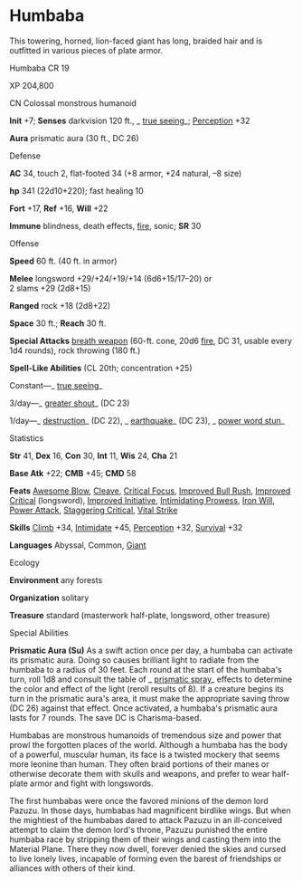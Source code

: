 # Humbaba

This towering, horned, lion-faced giant has long, braided hair and is outfitted in various pieces of plate armor.

Humbaba CR 19

XP 204,800

CN Colossal monstrous humanoid

**Init** +7; **Senses** darkvision 120 ft., _ [true seeing](spells/trueSeeing.md#_true-seeing)_; [Perception](skills/perception.md#_perception) +32

**Aura** prismatic aura (30 ft., DC 26)

Defense

**AC** 34, touch 2, flat-footed 34 (+8 armor, +24 natural, –8 size)

**hp** 341 (22d10+220); fast healing 10

**Fort** +17, **Ref** +16, **Will** +22

**Immune** blindness, death effects, [fire](monsters/creatureTypes.md#_fire-subtype), sonic; **SR** 30

Offense

**Speed** 60 ft. (40 ft. in armor)

**Melee** longsword +29/+24/+19/+14 (6d6+15/17–20) or  
2 slams +29 (2d8+15)

**Ranged** rock +18 (2d8+22)

**Space** 30 ft.; **Reach** 30 ft.

**Special Attacks** [breath weapon](monsters/universalMonsterRules.md#_breath-weapon) (60-ft. cone, 20d6 [fire](monsters/creatureTypes.md#_fire-subtype), DC 31, usable every 1d4 rounds), rock throwing (180 ft.)

**Spell-Like Abilities** (CL 20th; concentration +25)

Constant—_ [true seeing](spells/trueSeeing.md#_true-seeing)_

3/day—_ [greater shout](spells/shout.md#_shout-greater)_ (DC 23)

1/day—_ [destruction](spells/destruction.md#_destruction)_ (DC 22), _ [earthquake](spells/earthquake.md#_earthquake)_ (DC 23), _ [power word stun](spells/powerWordStun.md#_power-word-stun)_

Statistics

**Str** 41, **Dex** 16, **Con** 30, **Int** 11, **Wis** 24, **Cha** 21

**Base Atk** +22; **CMB** +45; **CMD** 58

**Feats** [Awesome Blow](monsters/monsterFeats.md#_awesome-blow), [Cleave](feats.md#_cleave), [Critical Focus](feats.md#_critical-focus), [Improved Bull Rush](feats.md#_improved-bull-rush), [Improved Critical](feats.md#_improved-critical) (longsword), [Improved Initiative](feats.md#_improved-initiative), [Intimidating Prowess](feats.md#_intimidating-prowess), [Iron Will](feats.md#_iron-will), [Power Attack](feats.md#_power-attack), [Staggering Critical](feats.md#_staggering-critical), [Vital Strike](feats.md#_vital-strike)

**Skills** [Climb](skills/climb.md#_climb) +34, [Intimidate](skills/intimidate.md#_intimidate) +45, [Perception](skills/perception.md#_perception) +32, [Survival](skills/survival.md#_survival) +32

**Languages** Abyssal, Common, [Giant](monsters/creatureTypes.md#_giant-subtype)

Ecology

**Environment** any forests

**Organization** solitary

**Treasure** standard (masterwork half-plate, longsword, other treasure)

Special Abilities

**Prismatic Aura (Su)** As a swift action once per day, a humbaba can activate its prismatic aura. Doing so causes brilliant light to radiate from the humbaba to a radius of 30 feet. Each round at the start of the humbaba's turn, roll 1d8 and consult the table of _ [prismatic spray](spells/prismaticSpray.md#_prismatic-spray)_ effects to determine the color and effect of the light (reroll results of 8). If a creature begins its turn in the prismatic aura's area, it must make the appropriate saving throw (DC 26) against that effect. Once activated, a humbaba's prismatic aura lasts for 7 rounds. The save DC is Charisma-based.

Humbabas are monstrous humanoids of tremendous size and power that prowl the forgotten places of the world. Although a humbaba has the body of a powerful, muscular human, its face is a twisted mockery that seems more leonine than human. They often braid portions of their manes or otherwise decorate them with skulls and weapons, and prefer to wear half-plate armor and fight with longswords.

The first humbabas were once the favored minions of the demon lord Pazuzu. In those days, humbabas had magnificent birdlike wings. But when the mightiest of the humbabas dared to attack Pazuzu in an ill-conceived attempt to claim the demon lord's throne, Pazuzu punished the entire humbaba race by stripping them of their wings and casting them into the Material Plane. There they now dwell, forever denied the skies and cursed to live lonely lives, incapable of forming even the barest of friendships or alliances with others of their kind.

